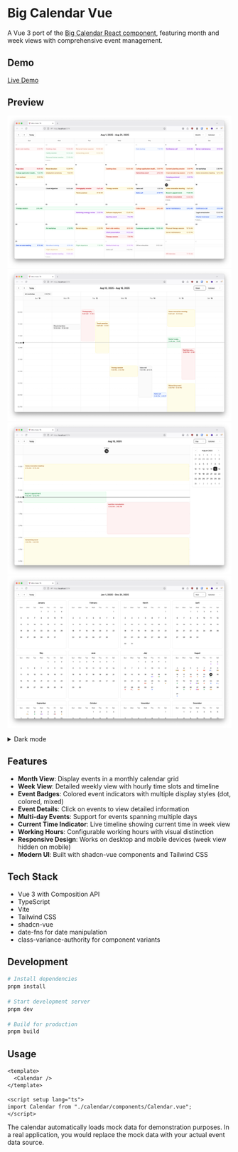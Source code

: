 # Big Calendar Vue

A Vue 3 port of the [Big Calendar React component](https://github.com/lramos33/big-calendar), featuring month and week views with comprehensive event management.

## Demo

[Live Demo](https://big-calendar-vue.vercel.app/)

## Preview

![](./screenshots/Screenshot%202025-08-15%20at%2011.35.49.png)
![](./screenshots/Screenshot%202025-08-15%20at%2011.35.54.png)
![](./screenshots/Screenshot%202025-08-15%20at%2011.35.59.png)
![](./screenshots/Screenshot%202025-08-15%20at%2011.36.04.png)

<details>

<summary>Dark mode</summary>

![](./screenshots/Screenshot%202025-08-15%20at%2011.24.39.png)
![](./screenshots/Screenshot%202025-08-15%20at%2011.24.46.png)
![](./screenshots/Screenshot%202025-08-15%20at%2011.25.08.png)

</details>

## Features

- **Month View**: Display events in a monthly calendar grid
- **Week View**: Detailed weekly view with hourly time slots and timeline
- **Event Badges**: Colored event indicators with multiple display styles (dot, colored, mixed)
- **Event Details**: Click on events to view detailed information
- **Multi-day Events**: Support for events spanning multiple days
- **Current Time Indicator**: Live timeline showing current time in week view
- **Working Hours**: Configurable working hours with visual distinction
- **Responsive Design**: Works on desktop and mobile devices (week view hidden on mobile)
- **Modern UI**: Built with shadcn-vue components and Tailwind CSS

## Tech Stack

- Vue 3 with Composition API
- TypeScript
- Vite
- Tailwind CSS
- shadcn-vue
- date-fns for date manipulation
- class-variance-authority for component variants

## Development

```bash
# Install dependencies
pnpm install

# Start development server
pnpm dev

# Build for production
pnpm build
```

## Usage

```vue
<template>
  <Calendar />
</template>

<script setup lang="ts">
import Calendar from "./calendar/components/Calendar.vue";
</script>
```

The calendar automatically loads mock data for demonstration purposes. In a real application, you would replace the mock data with your actual event data source.

